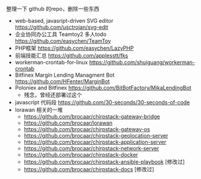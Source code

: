 整理一下 github 的repo，删除一些东西
* web-based, javasript-driven SVG editor https://github.com/usctrojan/svg-edit
* 企业协同办公工具 Teamtoy2 多人todo https://github.com/easychen/TeamToy
* PHP框架 https://github.com/easychen/LazyPHP
* 前端技能汇总 https://github.com/applesstt/fks
* workerman-crontab-for-linux https://github.com/shuiguang/workerman-crontab
* Bitfinex Margin Lending Managment Bot https://github.com/HFenter/MarginBot
* Poloniex and Bitfinex https://github.com/BitBotFactory/MikaLendingBot
	* 残念，曾经还部署过这个
* javascript 代码段 https://github.com/30-seconds/30-seconds-of-code
* lorawan 相关的一堆
	* https://github.com/brocaar/chirpstack-gateway-bridge
	* https://github.com/brocaar/lorawan
	* https://github.com/brocaar/chirpstack-gateway-os
	* https://github.com/brocaar/chirpstack-geolocation-server
	* https://github.com/brocaar/chirpstack-application-server
	* https://github.com/brocaar/chirpstack-network-server
	* https://github.com/brocaar/chirpstack-docker
	* https://github.com/brocaar/chirpstack-ansible-playbook	[修改过]
	* https://github.com/brocaar/chirpstack-docs	[修改过]